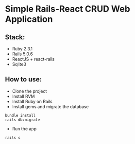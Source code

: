 # Simple Rails-React CRUD Web Application 

## Stack:

- Ruby 2.3.1
- Rails 5.0.6
- ReactJS + react-rails
- Sqlite3
 
## How to use:

- Clone the project
- Install RVM 
- Install Ruby on Rails
- Install gems and migrate the database
```
bundle install
rails db:migrate
```
- Run the app
```
rails s
```
